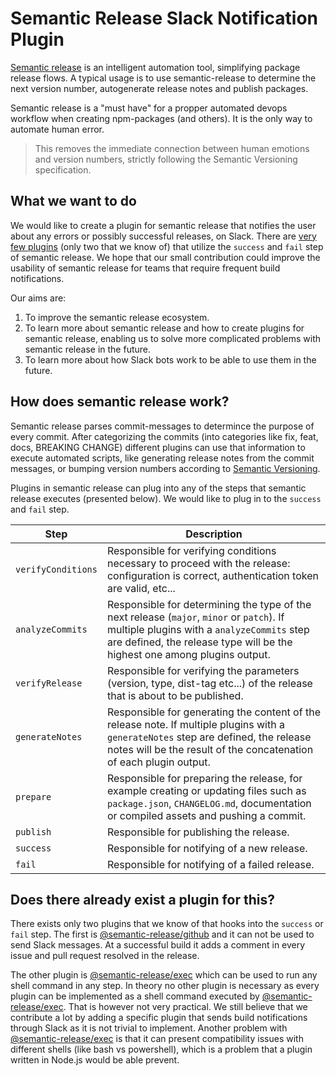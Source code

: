 # Semantic Release Slack Notification Plugin

[Semantic release](https://github.com/semantic-release/semantic-release) is an intelligent automation tool, simplifying package release flows. A typical usage is to use semantic-release to determine the next version number, autogenerate release notes and publish packages.

Semantic release is a "must have" for a propper automated devops workflow when creating npm-packages (and others). It is the only way to automate human error.

> This removes the immediate connection between human emotions and version numbers, strictly following the Semantic Versioning specification.

## What we want to do

We would like to create a plugin for semantic release that notifies the user about any errors or possibly successful releases, on Slack. There are [very few plugins](https://github.com/semantic-release/semantic-release/blob/master/docs/extending/plugins-list.md) (only two that we know of) that utilize the `success` and `fail` step of semantic release. We hope that our small contribution could improve the usability of semantic release for teams that require frequent build notifications.

Our aims are:
1. To improve the semantic release ecosystem.
2. To learn more about semantic release and how to create plugins for semantic release, enabling us to solve more complicated problems with semantic release in the future.
3. To learn more about how Slack bots work to be able to use them in the future.

## How does semantic release work?

Semantic release parses commit-messages to determince the purpose of every commit. After categorizing the commits (into categories like fix, feat, docs, BREAKING CHANGE) different plugins can use that information to execute automated scripts, like generating release notes from the commit messages, or bumping version numbers according to [Semantic Versioning](https://semver.org/).

Plugins in semantic release can plug into any of the steps that semantic release executes (presented below). We would like to plug in to the `success` and `fail` step.

| Step               | Description                                                                                                                                                                                                          |
|--------------------|----------------------------------------------------------------------------------------------------------------------------------------------------------------------------------------------------------------------|
| `verifyConditions` | Responsible for verifying conditions necessary to proceed with the release: configuration is correct, authentication token are valid, etc...                                                                         |
| `analyzeCommits`   | Responsible for determining the type of the next release (`major`, `minor` or `patch`). If multiple plugins with a `analyzeCommits` step are defined, the release type will be the highest one among plugins output. |
| `verifyRelease`    | Responsible for verifying the parameters (version, type, dist-tag etc...) of the release that is about to be published.                                                                                              |
| `generateNotes`    | Responsible for generating the content of the release note. If multiple plugins with a `generateNotes` step are defined, the release notes will be the result of the concatenation of each plugin output.            |
| `prepare`          | Responsible for preparing the release, for example creating or updating files such as `package.json`, `CHANGELOG.md`, documentation or compiled assets and pushing a commit.                                         |
| `publish`          | Responsible for publishing the release.                                                                                                                                                                              |
| `success`          | Responsible for notifying of a new release.                                                                                                                                                                          |
| `fail`             | Responsible for notifying of a failed release.                                                                                                                                                                       |

## Does there already exist a plugin for this?

There exists only two plugins that we know of that hooks into the `success` or `fail` step. The first is [@semantic-release/github](https://github.com/semantic-release/github) and it can not be used to send Slack messages. At a successful build it adds a comment in every issue and pull request resolved in the release.

The other plugin is [@semantic-release/exec](https://github.com/semantic-release/exec) which can be used to run any shell command in any step. In theory no other plugin is necessary as every plugin can be implemented as a shell command executed by [@semantic-release/exec](https://github.com/semantic-release/exec). That is however not very practical. We still believe that we contribute a lot by adding a specific plugin that sends build notifications through Slack as it is not trivial to implement. Another problem with [@semantic-release/exec](https://github.com/semantic-release/exec) is that it can present compatibility issues with different shells (like bash vs powershell), which is a problem that a plugin written in Node.js would be able prevent.
